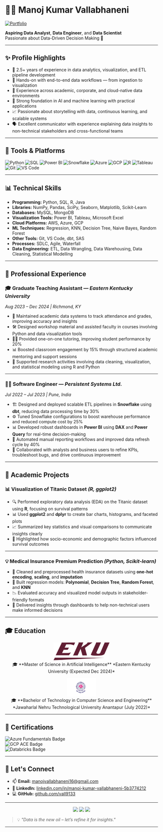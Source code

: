 # 👨‍💻 Manoj Kumar Vallabhaneni
[![Portfolio](https://img.shields.io/badge/Portfolio-Visit-blue?style=for-the-badge)](https://vall9133.github.io/manoj-vallabhaneni-portfolio/)

**Aspiring Data Analyst**, **Data Engineer**, and **Data Scientist**  
Passionate about Data-Driven Decision Making 🚀

---

## ✨ Profile Highlights
- 📌 2.5+ years of experience in data analytics, visualization, and ETL pipeline development  
- 🔄 Hands-on with end-to-end data workflows — from ingestion to visualization  
- 🏢 Experience across academic, corporate, and cloud-native data environments  
- 🤖 Strong foundation in AI and machine learning with practical applications  
- 📈 Passionate about storytelling with data, continuous learning, and scalable systems  
- 🗣️ Excellent communicator with experience explaining data insights to non-technical stakeholders and cross-functional teams  

---

## 🚀 Tools & Platforms

![Python](https://img.shields.io/badge/Python-3776AB?style=flat&logo=python&logoColor=white)
![SQL](https://img.shields.io/badge/SQL-4479A1?style=flat&logo=mysql&logoColor=white)
![Power BI](https://img.shields.io/badge/PowerBI-F2C811?style=flat&logo=powerbi&logoColor=white)
![Snowflake](https://img.shields.io/badge/Snowflake-29B5E8?style=flat&logo=snowflake&logoColor=white)
![Azure](https://img.shields.io/badge/Azure-0078D4?style=flat&logo=microsoftazure&logoColor=white)
![GCP](https://img.shields.io/badge/GCP-4285F4?style=flat&logo=googlecloud&logoColor=white)
![R](https://img.shields.io/badge/R-276DC3?style=flat&logo=r&logoColor=white)
![Tableau](https://img.shields.io/badge/Tableau-E97627?style=flat&logo=tableau&logoColor=white)
![Git](https://img.shields.io/badge/Git-F05032?style=flat&logo=git&logoColor=white)
![VS Code](https://img.shields.io/badge/VS%20Code-007ACC?style=flat&logo=visualstudiocode&logoColor=white)


---

## 📊 Technical Skills

- **Programming:** Python, SQL, R, Java  
- **Libraries:** NumPy, Pandas, SciPy, Seaborn, Matplotlib, Scikit-Learn  
- **Databases:** MySQL, MongoDB  
- **Visualization Tools:** Power BI, Tableau, Microsoft Excel  
- **Cloud Platforms:** AWS, Azure, GCP  
- **ML Techniques:** Regression, KNN, Decision Tree, Naive Bayes, Random Forest  
- **Other Tools:** Git, VS Code, dbt, SAS  
- **Processes:** SDLC, Agile, Waterfall
- **Data Engineering:** ETL, Data Wrangling, Data Warehousing, Data Cleaning, Statistical Modelling
  
---

## 💼 Professional Experience

### 🎓 Graduate Teaching Assistant — *Eastern Kentucky University*  
*Aug 2023 – Dec 2024 | Richmond, KY*

- 📘 Maintained academic data systems to track attendance and grades, improving accuracy and insights  
- 🛠️ Designed workshop material and assisted faculty in courses involving Python and data visualization tools  
- 👨‍🏫 Provided one-on-one tutoring, improving student performance by 20%  
- 📊 Boosted classroom engagement by 15% through structured academic mentoring and support sessions  
- 🔬 Supported research activities involving data cleaning, visualization, and statistical modeling using R and Python  

---

### 🧑‍💻 Software Engineer — *Persistent Systems Ltd.*  
*Jul 2022 – Jul 2023 | Pune, India*

- 🏗️ Designed and deployed scalable ETL pipelines in **Snowflake** using **dbt**, reducing data processing time by 30%  
- ⚙️ Tuned Snowflake configurations to boost warehouse performance and reduced compute cost by 25%  
- 📊 Developed robust dashboards in **Power BI** using **DAX** and **Power Query** for real-time decision-making  
- 🔄 Automated manual reporting workflows and improved data refresh cycle by 40%  
- 🤝 Collaborated with analysts and business users to refine KPIs, troubleshoot bugs, and drive continuous improvement  

---

## 🧪 Academic Projects

### 📊 Visualization of Titanic Dataset *(R, ggplot2)*

- 🔍 Performed exploratory data analysis (EDA) on the Titanic dataset using **R**, focusing on survival patterns  
- 📊 Used **ggplot2** and **dplyr** to create bar charts, histograms, and faceted plots  
- 📈 Summarized key statistics and visual comparisons to communicate insights clearly  
- 👥 Highlighted how socio-economic and demographic factors influenced survival outcomes  

---

### 💡 Medical Insurance Premium Prediction *(Python, Scikit-learn)*

- 🧼 Cleaned and preprocessed health insurance datasets using **one-hot encoding**, **scaling**, and **imputation**  
- 🧠 Built regression models: **Polynomial**, **Decision Tree**, **Random Forest**, and **KNN**  
- 📉 Evaluated accuracy and visualized model outputs in stakeholder-friendly formats  
- 💬 Delivered insights through dashboards to help non-technical users make informed decisions  

---


## 🎓 Education

<p align="center">
  <a href="https://www.eku.edu/" target="_blank">
    <img src="./eku_logo.png" alt="Eastern Kentucky University" height="60"/>
  </a>  
  <br/>
  🎓 **Master of Science in Artificial Intelligence**  
  *Eastern Kentucky University (Expected Dec 2024)*
</p>

<p align="center">
  <a href="https://www.jntua.ac.in/" target="_blank">
    <img src="./jntua_logo.png" alt="Jawaharlal Nehru Technological University" height="60"/>
  </a>  
  <br/>
  🎓 **Bachelor of Technology in Computer Science and Engineering**  
  *Jawaharlal Nehru Technological University Anantapur (July 2022)*
</p>



---


## 📜 Certifications

<p>
  <img src="https://img.shields.io/badge/Microsoft%20Certified-Azure%20Fundamentals%20(AZ--900)-blue?logo=microsoftazure&style=for-the-badge" alt="Azure Fundamentals Badge" />
  <br>
  <img src="https://img.shields.io/badge/Google%20Cloud%20Certified-Associate%20Cloud%20Engineer-orange?logo=googlecloud&style=for-the-badge" alt="GCP ACE Badge" />
  <br>
  <img src="https://img.shields.io/badge/Databricks-Accredited%20Lakehouse%20Fundamentals-red?logo=databricks&style=for-the-badge" alt="Databricks Badge" />
</p>


---

## 🔗 Let's Connect

- 📫 **Email:** [manojvallabhaneni16@gmail.com](mailto:manojvallabhaneni16@gmail.com)  
- 💼 **LinkedIn:** [linkedin.com/in/manoj-kumar-vallabhaneni-5b3774212](https://www.linkedin.com/in/manoj-kumar-vallabhaneni-5b3774212/)  
- 💻 **GitHub:** [github.com/vall9133](https://github.com/vall9133)

---

<p align="center">
  <a href="mailto:manojvallabhaneni16@gmail.com"><img src="https://img.shields.io/badge/Email-D14836?style=for-the-badge&logo=gmail&logoColor=white"/></a>
  <a href="https://www.linkedin.com/in/manoj-kumar-vallabhaneni-5b3774212/"><img src="https://img.shields.io/badge/LinkedIn-0077B5?style=for-the-badge&logo=linkedin&logoColor=white"/></a>
  <a href="https://github.com/vall9133"><img src="https://img.shields.io/badge/GitHub-000?style=for-the-badge&logo=github&logoColor=white"/></a>
</p>

> 💡 *"Data is the new oil – let’s refine it for insights."*

---
